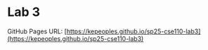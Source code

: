 # Lab 3

GitHub Pages URL: [https://kepeoples.github.io/sp25-cse110-lab3](https://kepeoples.github.io/sp25-cse110-lab3)
